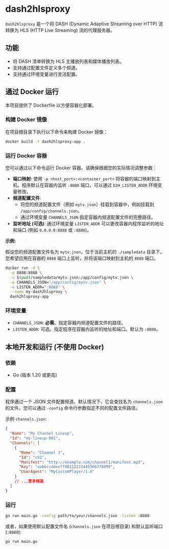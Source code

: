 # dash2hlsproxy

`dash2hlsproxy` 是一个将 DASH (Dynamic Adaptive Streaming over HTTP) 流转换为 HLS (HTTP Live Streaming) 流的代理服务器。

## 功能

*   将 DASH 清单转换为 HLS 主播放列表和媒体播放列表。
*   支持通过配置文件定义多个频道。
*   支持通过环境变量进行灵活配置。

## 通过 Docker 运行

本项目提供了 Dockerfile 以方便容器化部署。

### 构建 Docker 镜像

在项目根目录下执行以下命令来构建 Docker 镜像：

```bash
docker build -t dash2hlsproxy-app .
```

### 运行 Docker 容器

您可以通过以下命令运行 Docker 容器。请确保根据您的实际情况调整参数：

*   **端口映射**: 使用 `-p <host_port>:<container_port>` 将容器的端口映射到主机。程序默认在容器内监听 `:8080` 端口，可以通过 `D2H_LISTEN_ADDR` 环境变量修改。
*   **频道配置文件**:
    *   将您的频道配置文件（例如 `mytv.json`）挂载到容器中，例如挂载到 `/app/config/channels.json`。
    *   通过环境变量 `CHANNELS_JSON` 指定容器内频道配置文件的完整路径。
*   **监听地址 (可选)**: 通过环境变量 `LISTEN_ADDR` 可以更改容器内程序监听的地址和端口 (例如 `0.0.0.0:8888` 或 `:8888`)。

**示例:**

假设您的频道配置文件名为 `mytv.json`，位于当前主机的 `./sampledata` 目录下。您希望应用在容器的 `8888` 端口上监听，并将该端口映射到主机的 `8888` 端口。

```bash
docker run -d \
  -p 8888:8888 \
  -v $(pwd)/sampledata/mytv.json:/app/config/mytv.json \
  -e CHANNELS_JSON="/app/config/mytv.json" \
  -e LISTEN_ADDR=":8888" \
  --name my-dash2hlsproxy \
  dash2hlsproxy-app
```

### 环境变量

*   `CHANNELS_JSON`: **必需**。指定容器内频道配置文件的路径。
*   `LISTEN_ADDR`: 可选。指定程序在容器内监听的地址和端口。默认为 `:8080`。

## 本地开发和运行 (不使用 Docker)

### 依赖

*   Go (版本 1.20 或更高)

### 配置

程序通过一个 JSON 文件配置频道。默认情况下，它会查找名为 `channels.json` 的文件。您可以通过 `-config` 命令行参数指定不同的配置文件路径。

示例 `channels.json`:
```json
{
  "Name": "My Channel Lineup",
  "Id": "my-lineup-001",
  "Channels": [
    {
      "Name": "Channel 1",
      "Id": "ch1",
      "Manifest": "http://example.com/channel1/manifest.mpd",
      "Key": "aabbccddeeff00112233445566778899",
      "UserAgent": "MyCustomPlayer/1.0"
    }
    // ...更多频道
  ]
}
```

### 运行

```bash
go run main.go -config path/to/your/channels.json -listen :8080
```

或者，如果使用默认配置文件名 (`channels.json` 在项目根目录) 和默认监听端口 (`:8080`):
```bash
go run main.go
